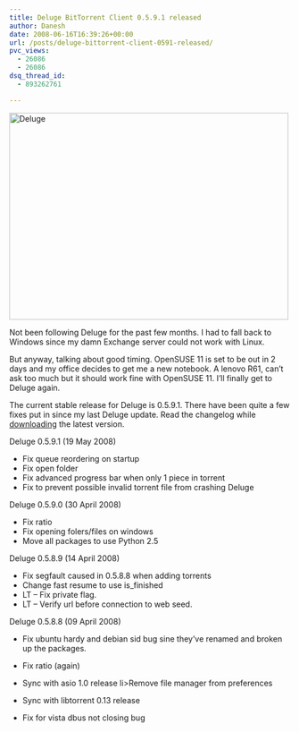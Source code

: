 ```yaml
---
title: Deluge BitTorrent Client 0.5.9.1 released
author: Danesh
date: 2008-06-16T16:39:26+00:00
url: /posts/deluge-bittorrent-client-0591-released/
pvc_views:
  - 26086
  - 26086
dsq_thread_id:
  - 893262761

---
```

[<img loading="lazy" class="alignnone size-medium wp-image-610" title="Deluge" src="/wp-content/uploads/2008/06/deluge0591.png" alt="Deluge" width="500" height="370" />][1]

Not been following Deluge for the past few months. I had to fall back to Windows since my damn Exchange server could not work with Linux.

But anyway, talking about good timing. OpenSUSE 11 is set to be out in 2 days and my office decides to get me a new notebook. A lenovo R61, can&#8217;t ask too much but it should work fine with OpenSUSE 11. I&#8217;ll finally get to Deluge again.

The current stable release for Deluge is 0.5.9.1. There have been quite a few fixes put in since my last Deluge update. Read the changelog while [downloading][2] the latest version.

<!--more-->

Deluge 0.5.9.1 (19 May 2008)

  * Fix queue reordering on startup
  * Fix open folder
  * Fix advanced progress bar when only 1 piece in torrent
  * Fix to prevent possible invalid torrent file from crashing Deluge

Deluge 0.5.9.0 (30 April 2008)

  * Fix ratio
  * Fix opening folers/files on windows
  * Move all packages to use Python 2.5

Deluge 0.5.8.9 (14 April 2008)

  * Fix segfault caused in 0.5.8.8 when adding torrents
  * Change fast resume to use is_finished
  * LT &#8211; Fix private flag.
  * LT &#8211; Verify url before connection to web seed.

Deluge 0.5.8.8 (09 April 2008)

  * Fix ubuntu hardy and debian sid bug sine they&#8217;ve renamed and broken up the packages.
  * Fix ratio (again)
  * Sync with asio 1.0 release
li>Remove file manager from preferences

  * Sync with libtorrent 0.13 release
  * Fix for vista dbus not closing bug

 [1]: /wp-content/uploads/2008/06/deluge0591.png
 [2]: http://deluge-torrent.org/downloads.php